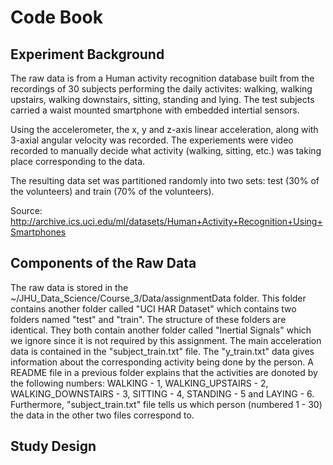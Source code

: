 Code Book
=========

Experiment Background
---------------------
The raw data is from a Human activity recognition database built from the recordings of 30 subjects performing the daily activites: walking, walking upstairs, walking downstairs, sitting, standing and lying. The test subjects carried a waist mounted smartphone with embedded intertial sensors. 

Using the accelerometer, the x, y and z-axis linear acceleration, along with 3-axial angular velocity was recorded. The experiements were video recorded to manually decide what activity (walking, sitting, etc.) was taking place corresponding to the data. 

The resulting data set was partitioned randomly into two sets: test (30% of the volunteers) and train (70% of the volunteers).

Source: http://archive.ics.uci.edu/ml/datasets/Human+Activity+Recognition+Using+Smartphones

Components of the Raw Data
--------------------------
The raw data is stored in the ~/JHU_Data_Science/Course_3/Data/assignmentData folder. This folder contains another folder called "UCI HAR Dataset" which contains two folders named "test" and "train". The structure of these folders are identical. They both contain another folder called "Inertial Signals" which we ignore since it is not required by this assignment. The main acceleration data is contained in the "subject_train.txt" file. The "y_train.txt" data gives information about the corresponding activity being done by the person. A README file in a previous folder explains that the activities are donoted by the following numbers: WALKING - 1, WALKING_UPSTAIRS - 2, WALKING_DOWNSTAIRS - 3, SITTING - 4, STANDING - 5 and LAYING - 6. Furthermore, "subject_train.txt" file tells us which person (numbered 1 - 30) the data in the other two files correspond to.   

Study Design
------------
